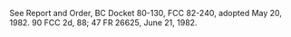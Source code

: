 See Report and Order, BC Docket 80-130, FCC 82-240, adopted May 20, 1982. 90 FCC 2d, 88; 47 FR 26625, June 21, 1982.

